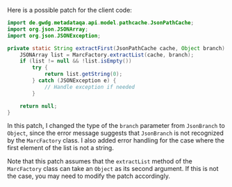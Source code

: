Here is a possible patch for the client code:
```java
import de.gwdg.metadataqa.api.model.pathcache.JsonPathCache;
import org.json.JSONArray;
import org.json.JSONException;

private static String extractFirst(JsonPathCache cache, Object branch) {
    JSONArray list = MarcFactory.extractList(cache, branch);
    if (list != null && !list.isEmpty())
        try {
            return list.getString(0);
        } catch (JSONException e) {
            // Handle exception if needed
        }

    return null;
}
```
In this patch, I changed the type of the `branch` parameter from `JsonBranch` to `Object`, since the error message suggests that `JsonBranch` is not recognized by the `MarcFactory` class. I also added error handling for the case where the first element of the list is not a string.

Note that this patch assumes that the `extractList` method of the `MarcFactory` class can take an `Object` as its second argument. If this is not the case, you may need to modify the patch accordingly.